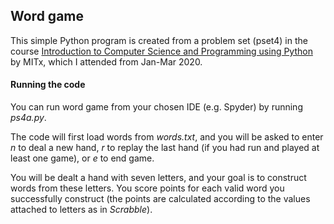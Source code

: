 ## Word game

This simple Python program is created from a problem set (pset4) in the course [Introduction to Computer Science and Programming using Python](https://www.edx.org/course/introduction-to-computer-science-and-programming-7) by MITx, which I attended from Jan-Mar 2020.

#### Running the code

You can run word game from your chosen IDE (e.g. Spyder) by running _ps4a.py_.

The code will first load words from _words.txt_, and you will be asked to enter _n_ to deal a new hand, _r_ to replay the last hand (if you had run and played at least one game), or _e_ to end game.

You will be dealt a hand with seven letters, and your goal is to construct words from these letters. You score points for each valid word you successfully construct (the points are calculated according to the values attached to letters as in _Scrabble_).

